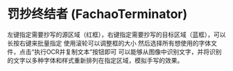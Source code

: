 # 罚抄终结者 (FachaoTerminator)


左键指定需要抄写的源区域（红框），右键指定需要抄写的目标区域（蓝框），可以长按右键来批量指定
使用滚轮可以调整框的大小
然后选择所有想使用的字体文件，点击“执行OCR并复制文本”按钮即可
可以能够从图像中识别文字，并将识别的文字以多种字体和样式重新排列在指定区域，模拟手写的效果。
